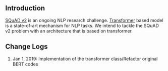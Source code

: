 ## Introduction
[SQuAD v2](https://rajpurkar.github.io/SQuAD-explorer/) is an ongoing NLP research challenge. 
[Transformer](http://nlp.seas.harvard.edu/2018/04/03/attention.html) based model is a state-of-art 
mechanism for NLP tasks. We intend to tackle the SQuAD v2 problem with an architecture that 
is based on transformer. 

## Change Logs

1. Jan 1, 2019: Implementation of the transformer class/Refactor original BERT codes
